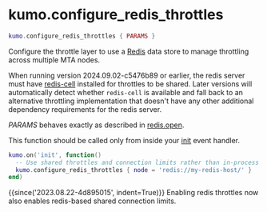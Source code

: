 # kumo.configure_redis_throttles

```lua
kumo.configure_redis_throttles { PARAMS }
```

Configure the throttle layer to use a [Redis](https://redis.io/) data store to
manage throttling across multiple MTA nodes.

When running version 2024.09.02-c5476b89 or earlier, the redis server must have
[redis-cell](https://github.com/brandur/redis-cell) installed for throttles to
be shared. Later versions will automatically detect whether `redis-cell` is
available and fall back to an alternative throttling implementation that
doesn't have any other additional dependency requirements for the redis server.

*PARAMS* behaves exactly as described in [redis.open](../redis/open.md).

This function should be called only from inside your [init](../events/init.md)
event handler.

```lua
kumo.on('init', function()
  -- Use shared throttles and connection limits rather than in-process throttles
  kumo.configure_redis_throttles { node = 'redis://my-redis-host/' }
end)
```

{{since('2023.08.22-4d895015', indent=True)}}
    Enabling redis throttles now also enables redis-based shared
    connection limits.
